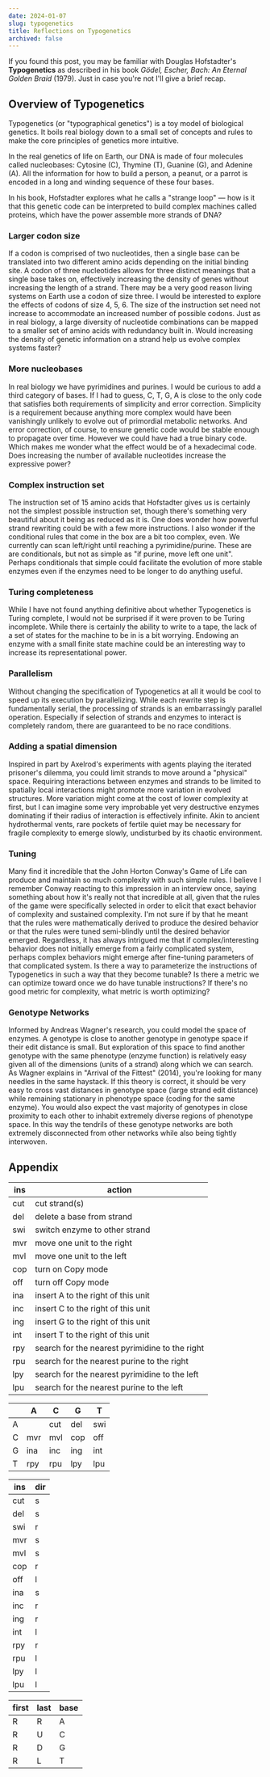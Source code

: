 ```yaml
---
date: 2024-01-07
slug: typogenetics
title: Reflections on Typogenetics
archived: false
---
```


If you found this post, you may be familiar with Douglas Hofstadter's <strong>Typogenetics</strong> as described in his book <i>Gödel, Escher, Bach: An Eternal Golden Braid</i> (1979). Just in case you're not I'll give a brief recap.

## Overview of Typogenetics

Typogenetics (or "typographical genetics") is a toy model of biological genetics. It boils real biology down to a small set of concepts and rules to make the core principles of genetics more intuitive.

In the real genetics of life on Earth, our DNA is made of four molecules called nucleobases: Cytosine (C), Thymine (T), Guanine (G), and Adenine (A). All the information for how to build a person, a peanut, or a parrot is encoded in a long and winding sequence of these four bases.

In his book, Hofstadter explores what he calls a "strange loop" &mdash; how is it that this genetic code can be interpreted to build complex machines called proteins, which have the power assemble more strands of DNA?

### Larger codon size

If a codon is comprised of two nucleotides, then a single base can be translated into two different amino acids depending on the initial binding site. A codon of three nucleotides allows for three distinct meanings that a single base takes on, effectively increasing the density of genes without increasing the length of a strand. There may be a very good reason living systems on Earth use a codon of size three. I would be interested to explore the effects of codons of size 4, 5, 6. The size of the instruction set need not increase to accommodate an increased number of possible codons. Just as in real biology, a large diversity of nucleotide combinations can be mapped to a smaller set of amino acids with redundancy built in. Would increasing the density of genetic information on a strand help us evolve complex systems faster?

### More nucleobases

In real biology we have pyrimidines and purines. I would be curious to add a third category of bases. If I had to guess, C, T, G, A is close to the only code that satisfies both requirements of simplicity and error correction. Simplicity is a requirement because anything more complex would have been vanishingly unlikely to evolve out of primordial metabolic networks. And error correction, of course, to ensure genetic code would be stable enough to propagate over time. However we could have had a true binary code. Which makes me wonder what the effect would be of a hexadecimal code. Does increasing the number of available nucleotides increase the expressive power?

### Complex instruction set

The instruction set of 15 amino acids that Hofstadter gives us is certainly not the simplest possible instruction set, though there's something very beautiful about it being as reduced as it is. One does wonder how powerful strand rewriting could be with a few more instructions. I also wonder if the conditional rules that come in the box are a bit too complex, even. We currently can scan left/right until reaching a pyrimidine/purine. These are are conditionals, but not as simple as "if purine, move left one unit". Perhaps conditionals that simple could facilitate the evolution of more stable enzymes even if the enzymes need to be longer to do anything useful.

### Turing completeness

While I have not found anything definitive about whether Typogenetics is Turing complete, I would not be surprised if it were proven to be Turing incomplete. While there is certainly the ability to write to a tape, the lack of a set of states for the machine to be in is a bit worrying. Endowing an enzyme with a small finite state machine could be an interesting way to increase its representational power.

### Parallelism

Without changing the specification of Typogenetics at all it would be cool to speed up its execution by parallelizing. While each rewrite step is fundamentally serial, the processing of strands is an embarrassingly parallel operation. Especially if selection of strands and enzymes to interact is completely random, there are guaranteed to be no race conditions.

### Adding a spatial dimension

Inspired in part by Axelrod's experiments with agents playing the iterated prisoner's dilemma, you could limit strands to move around a "physical" space. Requiring interactions between enzymes and strands to be limited to spatially local interactions might promote more variation in evolved structures. More variation might come at the cost of lower complexity at first, but I can imagine some very improbable yet very destructive enzymes dominating if their radius of interaction is effectively infinite. Akin to ancient hydrothermal vents, rare pockets of fertile quiet may be necessary for fragile complexity to emerge slowly, undisturbed by its chaotic environment.

### Tuning

Many find it incredible that the John Horton Conway's Game of Life can produce and maintain so much complexity with such simple rules. I believe I remember Conway reacting to this impression in an interview once, saying something about how it's really not that incredible at all, given that the rules of the game were specifically selected in order to elicit that exact behavior of complexity and sustained complexity. I'm not sure if by that he meant that the rules were mathematically derived to produce the desired behavior or that the rules were tuned semi-blindly until the desired behavior emerged. Regardless, it has always intrigued me that if complex/interesting behavior does not initially emerge from a fairly complicated system, perhaps complex behaviors might emerge after fine-tuning parameters of that complicated system. Is there a way to parameterize the instructions of Typogenetics in such a way that they become tunable? Is there a metric we can optimize toward once we do have tunable instructions? If there's no good metric for complexity, what metric is worth optimizing?

### Genotype Networks

Informed by Andreas Wagner's research, you could model the space of enzymes. A genotype is close to another genotype in genotype space if their edit distance is small. But exploration of this space to find another genotype with the same phenotype (enzyme function) is relatively easy given all of the dimensions (units of a strand) along which we can search. As Wagner explains in "Arrival of the Fittest" (2014), you're looking for many needles in the same haystack. If this theory is correct, it should be very easy to cross vast distances in genotype space (large strand edit distance) while remaining stationary in phenotype space (coding for the same enzyme). You would also expect the vast majority of genotypes in close proximity to each other to inhabit extremely diverse regions of phenotype space. In this way the tendrils of these genotype networks are both extremely disconnected from other networks while also being tightly interwoven.

## Appendix

| ins                           | action                                         |
| ----------------------------- | ---------------------------------------------- |
| <span class="snip">cut</span> | cut strand(s)                                  |
| <span class="snip">del</span> | delete a base from strand                      |
| <span class="snip">swi</span> | switch enzyme to other strand                  |
| <span class="snip">mvr</span> | move one unit to the right                     |
| <span class="snip">mvl</span> | move one unit to the left                      |
| <span class="snip">cop</span> | turn on Copy mode                              |
| <span class="snip">off</span> | turn off Copy mode                             |
| <span class="snip">ina</span> | insert A to the right of this unit             |
| <span class="snip">inc</span> | insert C to the right of this unit             |
| <span class="snip">ing</span> | insert G to the right of this unit             |
| <span class="snip">int</span> | insert T to the right of this unit             |
| <span class="snip">rpy</span> | search for the nearest pyrimidine to the right |
| <span class="snip">rpu</span> | search for the nearest purine to the right     |
| <span class="snip">lpy</span> | search for the nearest pyrimidine to the left  |
| <span class="snip">lpu</span> | search for the nearest purine to the left      |

|     | A                             | C                             | G                             | T                             |
| --- | ----------------------------- | ----------------------------- | ----------------------------- | ----------------------------- |
| A   |                               | <span class="snip">cut</span> | <span class="snip">del</span> | <span class="snip">swi</span> |
| C   | <span class="snip">mvr</span> | <span class="snip">mvl</span> | <span class="snip">cop</span> | <span class="snip">off</span> |
| G   | <span class="snip">ina</span> | <span class="snip">inc</span> | <span class="snip">ing</span> | <span class="snip">int</span> |
| T   | <span class="snip">rpy</span> | <span class="snip">rpu</span> | <span class="snip">lpy</span> | <span class="snip">lpu</span> |

| ins                           | dir |
| ----------------------------- | --- |
| <span class="snip">cut</span> | s   |
| <span class="snip">del</span> | s   |
| <span class="snip">swi</span> | r   |
| <span class="snip">mvr</span> | s   |
| <span class="snip">mvl</span> | s   |
| <span class="snip">cop</span> | r   |
| <span class="snip">off</span> | l   |
| <span class="snip">ina</span> | s   |
| <span class="snip">inc</span> | r   |
| <span class="snip">ing</span> | r   |
| <span class="snip">int</span> | l   |
| <span class="snip">rpy</span> | r   |
| <span class="snip">rpu</span> | l   |
| <span class="snip">lpy</span> | l   |
| <span class="snip">lpu</span> | l   |

| first | last | base |
| ----- | ---- | ---- |
| R     | R    | A    |
| R     | U    | C    |
| R     | D    | G    |
| R     | L    | T    |
